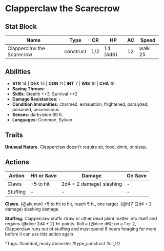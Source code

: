 # Clapperclaw the Scarecrow

## Stat Block

| Name | Type | CR | HP | AC | Speed |
|------|------|----|----|----|-------|
| Clapperclaw the Scarecrow | construct | 1/2 | 14 (4d6) | 12 | walk 25 |

## Abilities

- **STR** 14 | **DEX** 13 | **CON** 11 | **INT** 7 | **WIS** 10 | **CHA** 10
- **Saving Throws:** -  
- **Skills:** Stealth ++3, Survival ++2  
- **Damage Resistances:** -  
- **Condition Immunities:** charmed, exhaustion, frightened, paralyzed, poisoned, unconscious  
- **Senses:** darkvision 60 ft.  
- **Languages:** Common, Sylvan

## Traits

**Unusual Nature.** Clapperclaw doesn't require air, food, drink, or sleep.


## Actions

| Action | Hit or Save | Damage | On Save |
|--------|--------------|--------|----------|
| Claws | +5 to hit | 2d4 + 2 damage) slashing | - |
| Stuffing | - | - | - |

**Claws.** {@atk mw} +5 to hit to hit, reach 5 ft., one target. {@h}7 (2d4 + 2 damage) slashing damage.

**Stuffing.** Clapperclaw stuffs straw or other dead plant matter into itself and regains {@dice 2d4 + 2} hit points. Roll a {@dice d6}; on a 1 or 2, Clapperclaw runs out of stuffing and must spend 8 hours foraging for more before it can use this action again.


^Tags: #combat_ready #monster #type_construct #cr_1/2